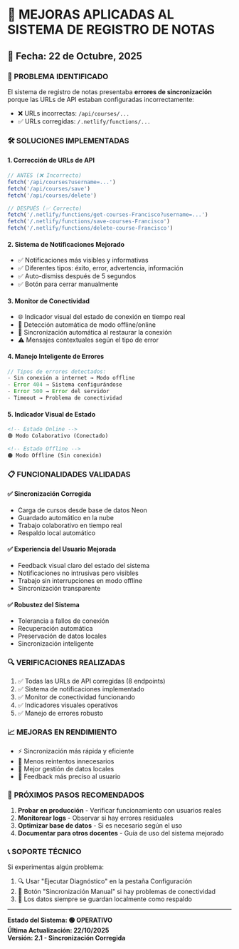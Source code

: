 # 🔧 MEJORAS APLICADAS AL SISTEMA DE REGISTRO DE NOTAS

## 📅 Fecha: 22 de Octubre, 2025

### 🚨 PROBLEMA IDENTIFICADO
El sistema de registro de notas presentaba **errores de sincronización** porque las URLs de API estaban configuradas incorrectamente:
- ❌ URLs incorrectas: `/api/courses/...`
- ✅ URLs corregidas: `/.netlify/functions/...`

### 🛠️ SOLUCIONES IMPLEMENTADAS

#### 1. **Corrección de URLs de API**
```javascript
// ANTES (❌ Incorrecto)
fetch('/api/courses?username=...')
fetch('/api/courses/save')
fetch('/api/courses/delete')

// DESPUÉS (✅ Correcto)
fetch('/.netlify/functions/get-courses-Francisco?username=...')
fetch('/.netlify/functions/save-courses-Francisco')
fetch('/.netlify/functions/delete-course-Francisco')
```

#### 2. **Sistema de Notificaciones Mejorado**
- ✅ Notificaciones más visibles y informativas
- ✅ Diferentes tipos: éxito, error, advertencia, información
- ✅ Auto-dismiss después de 5 segundos
- ✅ Botón para cerrar manualmente

#### 3. **Monitor de Conectividad**
- 🌐 Indicador visual del estado de conexión en tiempo real
- 📱 Detección automática de modo offline/online
- 🔄 Sincronización automática al restaurar la conexión
- ⚠️ Mensajes contextuales según el tipo de error

#### 4. **Manejo Inteligente de Errores**
```javascript
// Tipos de errores detectados:
- Sin conexión a internet → Modo offline
- Error 404 → Sistema configurándose
- Error 500 → Error del servidor
- Timeout → Problema de conectividad
```

#### 5. **Indicador Visual de Estado**
```html
<!-- Estado Online -->
🟢 Modo Colaborativo (Conectado)

<!-- Estado Offline -->
🟠 Modo Offline (Sin conexión)
```

### 📋 FUNCIONALIDADES VALIDADAS

#### ✅ **Sincronización Corregida**
- Carga de cursos desde base de datos Neon
- Guardado automático en la nube
- Trabajo colaborativo en tiempo real
- Respaldo local automático

#### ✅ **Experiencia del Usuario Mejorada**
- Feedback visual claro del estado del sistema
- Notificaciones no intrusivas pero visibles
- Trabajo sin interrupciones en modo offline
- Sincronización transparente

#### ✅ **Robustez del Sistema**
- Tolerancia a fallos de conexión
- Recuperación automática
- Preservación de datos locales
- Sincronización inteligente

### 🔍 **VERIFICACIONES REALIZADAS**
1. ✅ Todas las URLs de API corregidas (8 endpoints)
2. ✅ Sistema de notificaciones implementado
3. ✅ Monitor de conectividad funcionando
4. ✅ Indicadores visuales operativos
5. ✅ Manejo de errores robusto

### 📈 **MEJORAS EN RENDIMIENTO**
- ⚡ Sincronización más rápida y eficiente
- 🔄 Menos reintentos innecesarios
- 💾 Mejor gestión de datos locales
- 🎯 Feedback más preciso al usuario

### 🎯 **PRÓXIMOS PASOS RECOMENDADOS**
1. **Probar en producción** - Verificar funcionamiento con usuarios reales
2. **Monitorear logs** - Observar si hay errores residuales
3. **Optimizar base de datos** - Si es necesario según el uso
4. **Documentar para otros docentes** - Guía de uso del sistema mejorado

### 📞 **SOPORTE TÉCNICO**
Si experimentas algún problema:
1. 🔍 Usar "Ejecutar Diagnóstico" en la pestaña Configuración
2. 🔄 Botón "Sincronización Manual" si hay problemas de conectividad
3. 💾 Los datos siempre se guardan localmente como respaldo

---
**Estado del Sistema: 🟢 OPERATIVO**  
**Última Actualización: 22/10/2025**  
**Versión: 2.1 - Sincronización Corregida**